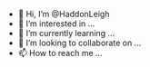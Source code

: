 - 👋 Hi, I’m @HaddonLeigh
- 👀 I’m interested in ...
- 🌱 I’m currently learning ...
- 💞️ I’m looking to collaborate on ...
- 📫 How to reach me ...

<!---
HaddonLeigh/HaddonLeigh is a ✨ special ✨ repository because its `README.md` (this file) appears on your GitHub profile.
You can click the Preview link to take a look at your changes.
--->
